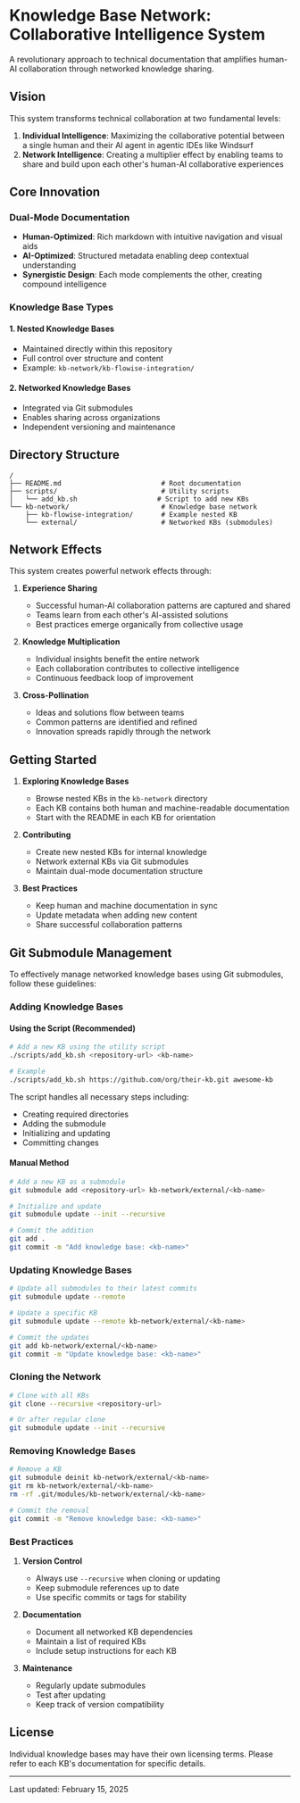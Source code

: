 # Knowledge Base Network: Collaborative Intelligence System

A revolutionary approach to technical documentation that amplifies human-AI collaboration through networked knowledge sharing.

## Vision

This system transforms technical collaboration at two fundamental levels:

1. **Individual Intelligence**: Maximizing the collaborative potential between a single human and their AI agent in agentic IDEs like Windsurf
2. **Network Intelligence**: Creating a multiplier effect by enabling teams to share and build upon each other's human-AI collaborative experiences

## Core Innovation

### Dual-Mode Documentation
- **Human-Optimized**: Rich markdown with intuitive navigation and visual aids
- **AI-Optimized**: Structured metadata enabling deep contextual understanding
- **Synergistic Design**: Each mode complements the other, creating compound intelligence

### Knowledge Base Types

#### 1. Nested Knowledge Bases
- Maintained directly within this repository
- Full control over structure and content
- Example: `kb-network/kb-flowise-integration/`

#### 2. Networked Knowledge Bases
- Integrated via Git submodules
- Enables sharing across organizations
- Independent versioning and maintenance

## Directory Structure
```
/
├── README.md                         # Root documentation
├── scripts/                          # Utility scripts
│   └── add_kb.sh                    # Script to add new KBs
└── kb-network/                       # Knowledge base network
    ├── kb-flowise-integration/       # Example nested KB
    └── external/                     # Networked KBs (submodules)
```

## Network Effects

This system creates powerful network effects through:

1. **Experience Sharing**
   - Successful human-AI collaboration patterns are captured and shared
   - Teams learn from each other's AI-assisted solutions
   - Best practices emerge organically from collective usage

2. **Knowledge Multiplication**
   - Individual insights benefit the entire network
   - Each collaboration contributes to collective intelligence
   - Continuous feedback loop of improvement

3. **Cross-Pollination**
   - Ideas and solutions flow between teams
   - Common patterns are identified and refined
   - Innovation spreads rapidly through the network

## Getting Started

1. **Exploring Knowledge Bases**
   - Browse nested KBs in the `kb-network` directory
   - Each KB contains both human and machine-readable documentation
   - Start with the README in each KB for orientation

2. **Contributing**
   - Create new nested KBs for internal knowledge
   - Network external KBs via Git submodules
   - Maintain dual-mode documentation structure

3. **Best Practices**
   - Keep human and machine documentation in sync
   - Update metadata when adding new content
   - Share successful collaboration patterns

## Git Submodule Management

To effectively manage networked knowledge bases using Git submodules, follow these guidelines:

### Adding Knowledge Bases

#### Using the Script (Recommended)
```bash
# Add a new KB using the utility script
./scripts/add_kb.sh <repository-url> <kb-name>

# Example
./scripts/add_kb.sh https://github.com/org/their-kb.git awesome-kb
```
The script handles all necessary steps including:
- Creating required directories
- Adding the submodule
- Initializing and updating
- Committing changes

#### Manual Method
```bash
# Add a new KB as a submodule
git submodule add <repository-url> kb-network/external/<kb-name>

# Initialize and update
git submodule update --init --recursive

# Commit the addition
git add .
git commit -m "Add knowledge base: <kb-name>"
```

### Updating Knowledge Bases
```bash
# Update all submodules to their latest commits
git submodule update --remote

# Update a specific KB
git submodule update --remote kb-network/external/<kb-name>

# Commit the updates
git add kb-network/external/<kb-name>
git commit -m "Update knowledge base: <kb-name>"
```

### Cloning the Network
```bash
# Clone with all KBs
git clone --recursive <repository-url>

# Or after regular clone
git submodule update --init --recursive
```

### Removing Knowledge Bases
```bash
# Remove a KB
git submodule deinit kb-network/external/<kb-name>
git rm kb-network/external/<kb-name>
rm -rf .git/modules/kb-network/external/<kb-name>

# Commit the removal
git commit -m "Remove knowledge base: <kb-name>"
```

### Best Practices
1. **Version Control**
   - Always use `--recursive` when cloning or updating
   - Keep submodule references up to date
   - Use specific commits or tags for stability

2. **Documentation**
   - Document all networked KB dependencies
   - Maintain a list of required KBs
   - Include setup instructions for each KB

3. **Maintenance**
   - Regularly update submodules
   - Test after updating
   - Keep track of version compatibility

## License

Individual knowledge bases may have their own licensing terms. Please refer to each KB's documentation for specific details.

---
Last updated: February 15, 2025
